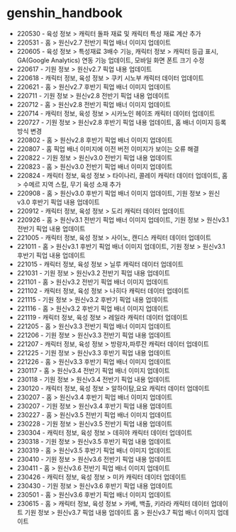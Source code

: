 # genshin_handbook
* 220530 - 육성 정보 > 캐릭터 돌파 재료 및 캐릭터 특성 재료 계산 추가
* 220531 - 홈 > 원신v2.7 전반기 픽업 배너 이미지 업데이트
* 220605 - 육성 정보 > 특성재료 3배수 기능, 캐릭터 정보 > 캐릭터 등급 표시, GA(Google Analytics) 연동 기능 업데이트, 모바일 화면 폰트 크기 수정
* 220617 - 기원 정보 > 원신v2.7 픽업 내용 업데이트
* 220618 - 캐릭터 정보, 육성 정보 > 쿠키 시노부 캐릭터 데이터 업데이트
* 220621 - 홈 > 원신v2.7 후반기 픽업 배너 이미지 업데이트
* 220711 - 기원 정보 > 원신v2.8 전반기 픽업 내용 업데이트
* 220712 - 홈 > 원신v2.8 전반기 픽업 배너 이미지 업데이트
* 220714 - 캐릭터 정보, 육성 정보 > 시카노인 헤이조 캐릭터 데이터 업데이트
* 220727 - 기원 정보 > 원신v2.8 후반기 픽업 내용 업데이트, 홈 배너 이미지 등록 방식 변경
* 220802 - 홈 > 원신v2.8 후반기 픽업 배너 이미지 업데이트
* 220807 - 홈 픽업 배너 이미지에 이전 버전 이미지가 보이는 오류 해결
* 220822 - 기원 정보 > 원신v3.0 전반기 픽업 내용 업데이트
* 220823 - 홈 > 원신v3.0 전반기 픽업 배너 이미지 업데이트
* 220824 - 캐릭터 정보, 육성 정보 > 타이나리, 콜레이 캐릭터 데이터 업데이트, 홈 > 수메르 지역 스킬, 무기 육성 소재 추가
* 220908 - 홈 > 원신v3.0 후반기 픽업 배너 이미지 업데이트, 기원 정보 > 원신v3.0 후반기 픽업 내용 업데이트
* 220912 - 캐릭터 정보, 육성 정보 > 도리 캐릭터 데이터 업데이트
* 220926 - 홈 > 원신v3.1 전반기 픽업 배너 이미지 업데이트, 기원 정보 > 원신v3.1 전반기 픽업 내용 업데이트
* 221005 - 캐릭터 정보, 육성 정보 > 사이노, 캔디스 캐릭터 데이터 업데이트
* 221011 - 홈 > 원신v3.1 후반기 픽업 배너 이미지 업데이트, 기원 정보 > 원신v3.1  후반기 픽업 내용 업데이트
* 221015 - 캐릭터 정보, 육성 정보 > 닐루 캐릭터 데이터 업데이트
* 221031 - 기원 정보 > 원신v3.2  전반기 픽업 내용 업데이트
* 221101 - 홈 > 원신v3.2 전반기 픽업 배너 이미지 업데이트
* 221102 - 캐릭터 정보, 육성 정보 > 나히다 캐릭터 데이터 업데이트
* 221115 - 기원 정보 > 원신v3.2  후반기 픽업 내용 업데이트
* 221116 - 홈 > 원신v3.2 후반기 픽업 배너 이미지 업데이트
* 221119 - 캐릭터 정보, 육성 정보 > 레일라 캐릭터 데이터 업데이트
* 221205 - 홈 > 원신v3.3 전반기 픽업 배너 이미지 업데이트
* 221206 - 기원 정보 > 원신v3.3  전반기 픽업 내용 업데이트
* 221207 - 캐릭터 정보, 육성 정보 > 방랑자,파루잔 캐릭터 데이터 업데이트
* 221225 - 기원 정보 > 원신v3.3  후반기 픽업 내용 업데이트
* 221226 - 홈 > 원신v3.3 후반기 픽업 배너 이미지 업데이트
* 230117 - 홈 > 원신v3.4 전반기 픽업 배너 이미지 업데이트
* 230118 - 기원 정보 > 원신v3.4 전반기 픽업 내용 업데이트
* 230120 - 캐릭터 정보, 육성 정보 > 알하이탐,요요 캐릭터 데이터 업데이트
* 230207 - 홈 > 원신v3.4 후반기 픽업 배너 이미지 업데이트
* 230207 - 기원 정보 > 원신v3.4  후반기 픽업 내용 업데이트
* 230227 - 홈 > 원신v3.5 전반기 픽업 배너 이미지 업데이트
* 230228 - 기원 정보 > 원신v3.5  전반기 픽업 내용 업데이트
* 230304 - 캐릭터 정보, 육성 정보 > 데히야 캐릭터 데이터 업데이트
* 230318 - 기원 정보 > 원신v3.5 후반기 픽업 내용 업데이트
* 230319 - 홈 > 원신v3.5 후반기 픽업 배너 이미지 업데이트
* 230410 - 기원 정보 > 원신v3.6 전반기 픽업 내용 업데이트
* 230411 - 홈 > 원신v3.6 전반기 픽업 배너 이미지 업데이트
* 230426 - 캐릭터 정보, 육성 정보 > 미카 캐릭터 데이터 업데이트
* 230430 - 기원 정보 > 원신v3.6 후반기 픽업 내용 업데이트
* 230501 - 홈 > 원신v3.6 후반기 픽업 배너 이미지 업데이트
* 230615 - 홈 > 캐릭터 정보, 육성 정보 > 카베, 백출, 키라라 캐릭터 데이터 업데이트
 기원 정보 > 원신v3.7 픽업 내용 업데이트
 홈 > 원신v3.7 픽업 배너 이미지 업데이트
